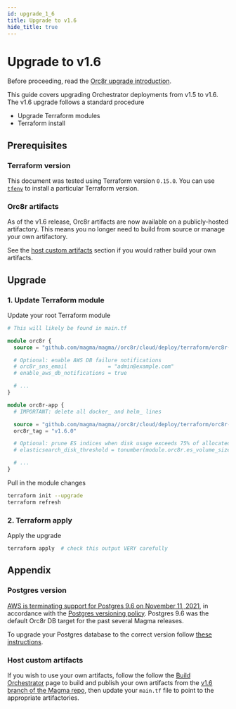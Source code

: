 ```yaml
---
id: upgrade_1_6
title: Upgrade to v1.6
hide_title: true
---
```


# Upgrade to v1.6

Before proceeding, read the [Orc8r upgrade introduction](./upgrade_intro.md).

This guide covers upgrading Orchestrator deployments from v1.5 to v1.6. The v1.6 upgrade follows a standard procedure

- Upgrade Terraform modules
- Terraform install

## Prerequisites

### Terraform version

This document was tested using Terraform version `0.15.0`. You can use [`tfenv`](https://github.com/tfutils/tfenv) to install a particular Terraform version.

### Orc8r artifacts

As of the v1.6 release, Orc8r artifacts are now available on a publicly-hosted artifactory. This means you no longer need to build from source or manage your own artifactory.

See the [host custom artifacts](#host-custom-artifacts) section if you would rather build your own artifacts.

## Upgrade

### 1. Update Terraform module

Update your root Terraform module

```terraform
# This will likely be found in main.tf

module orc8r {
  source = "github.com/magma/magma//orc8r/cloud/deploy/terraform/orc8r-aws?ref=v1.6"

  # Optional: enable AWS DB failure notifications
  # orc8r_sns_email             = "admin@example.com"
  # enable_aws_db_notifications = true

  # ...
}

module orc8r-app {
  # IMPORTANT: delete all docker_ and helm_ lines

  source = "github.com/magma/magma//orc8r/cloud/deploy/terraform/orc8r-helm-aws?ref=v1.6"
  orc8r_tag = "v1.6.0"

  # Optional: prune ES indices when disk usage exceeds 75% of allocated ES storage
  # elasticsearch_disk_threshold = tonumber(module.orc8r.es_volume_size * 75 / 100)

  # ...
}
```

Pull in the module changes

```bash
terraform init --upgrade
terraform refresh
```

### 2. Terraform apply

Apply the upgrade

```bash
terraform apply  # check this output VERY carefully
```

## Appendix

### Postgres version

[AWS is terminating support for Postgres 9.6 on November 11, 2021](https://aws.amazon.com/blogs/database/upgrading-from-amazon-rds-for-postgresql-version-9-5/), in accordance with the [Postgres versioning policy](https://www.postgresql.org/support/versioning/). Postgres 9.6 was the default Orc8r DB target for the past several Magma releases.

To upgrade your Postgres database to the correct version follow [these instructions](https://docs.magmacore.org/docs/orc8r/rds_upgrade#logs-and-validation).

### Host custom artifacts

If you wish to use your own artifacts, follow the follow the [Build Orchestrator](https://docs.magmacore.org/docs/orc8r/deploy_build) page to build and publish your own artifacts from the [v1.6 branch of the Magma repo](https://github.com/magma/magma/tree/v1.6), then update your `main.tf` file to point to the appropriate artifactories.
